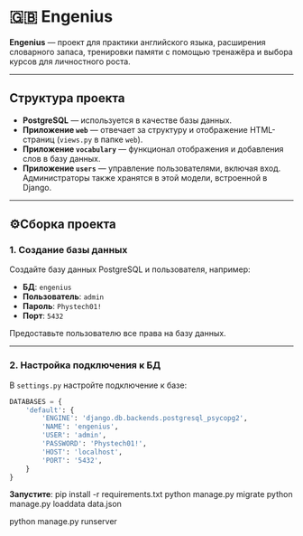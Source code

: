 # 🇬🇧 Engenius

**Engenius** — проект для практики английского языка, расширения словарного запаса, тренировки памяти с помощью тренажёра и выбора курсов для личностного роста.

---

## Структура проекта

- **PostgreSQL** — используется в качестве базы данных.
- **Приложение `web`** — отвечает за структуру и отображение HTML-страниц (`views.py` в папке `web`).
- **Приложение `vocabulary`** — функционал отображения и добавления слов в базу данных.
- **Приложение `users`** — управление пользователями, включая вход. Администраторы также хранятся в этой модели, встроенной в Django.

---

## ⚙Сборка проекта

### 1. Создание базы данных

Создайте базу данных PostgreSQL и пользователя, например:

- **БД**: `engenius`
- **Пользователь**: `admin`
- **Пароль**: `Phystech01!`
- **Порт**: `5432`

Предоставьте пользователю все права на базу данных.

---

### 2. Настройка подключения к БД

В `settings.py` настройте подключение к базе:

```python
DATABASES = {
    'default': {
        'ENGINE': 'django.db.backends.postgresql_psycopg2',
        'NAME': 'engenius',
        'USER': 'admin',
        'PASSWORD': 'Phystech01!',
        'HOST': 'localhost',
        'PORT': '5432',
    }
}
```
**Запустите**:
pip install -r requirements.txt
python manage.py migrate
python manage.py loaddata data.json



python manage.py runserver

